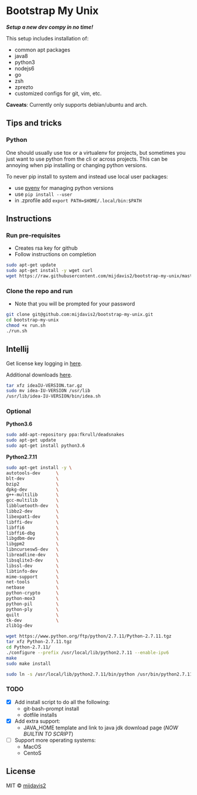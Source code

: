 # Bootstrap My Unix

**_Setup a new dev compy in no time!_**

This setup includes installation of:

- common apt packages
- java8
- python3
- nodejs6
- go
- zsh
- zprezto
- customized configs for git, vim, etc.

**Caveats**: Currently only supports debian/ubuntu and arch.

## Tips and tricks

### Python

One should usually use tox or a virtualenv for projects, but sometimes you just want to use python from the cli or across projects. This can be annoying when pip installing or changing python versions.

To never pip install to system and instead use local user packages:

- use [pyenv](https://github.com/pyenv/pyenv) for managing python versions
- use `pip install --user`
- in .zprofile add `export PATH=$HOME/.local/bin:$PATH`

## Instructions

### Run pre-requisites

- Creates rsa key for github
- Follow instructions on completion

```bash
sudo apt-get update
sudo apt-get install -y wget curl
wget https://raw.githubusercontent.com/mijdavis2/bootstrap-my-unix/master/pre-run.sh | bash
```

### Clone the repo and run

- Note that you will be prompted for your password

```bash
git clone git@github.com:mijdavis2/bootstrap-my-unix.git
cd bootstrap-my-unix
chmod +x run.sh
./run.sh
```

## Intellij

Get license key logging in [here](https://account.jetbrains.com/licenses/assets).

Additional downloads [here](https://confluence.jetbrains.com/display/IntelliJIDEA/Previous+IntelliJ+IDEA+Releases).

```bash
tar xfz ideaIU-VERSION.tar.gz
sudo mv idea-IU-VERSION /usr/lib
/usr/lib/idea-IU-VERSION/bin/idea.sh
```

### Optional

**Python3.6**

```bash
sudo add-apt-repository ppa:fkrull/deadsnakes
sudo apt-get update
sudo apt-get install python3.6
```

**Python2.7.11**

```bash
sudo apt-get install -y \
autotools-dev      \
blt-dev            \
bzip2              \
dpkg-dev           \
g++-multilib       \
gcc-multilib       \
libbluetooth-dev   \
libbz2-dev         \
libexpat1-dev      \
libffi-dev         \
libffi6            \
libffi6-dbg        \
libgdbm-dev        \
libgpm2            \
libncursesw5-dev   \
libreadline-dev    \
libsqlite3-dev     \
libssl-dev         \
libtinfo-dev       \
mime-support       \
net-tools          \
netbase            \
python-crypto      \
python-mox3        \
python-pil         \
python-ply         \
quilt              \
tk-dev             \
zlib1g-dev

wget https://www.python.org/ftp/python/2.7.11/Python-2.7.11.tgz
tar xfz Python-2.7.11.tgz
cd Python-2.7.11/
./configure --prefix /usr/local/lib/python2.7.11 --enable-ipv6
make
sudo make install

sudo ln -s /usr/local/lib/python2.7.11/bin/python /usr/bin/python2.7.11
```

### TODO

- [x] Add install script to do all the following:
  - git-bash-prompt install
  - dotfile installs
- [x] Add extra support:
  - JAVA_HOME template and link to java jdk download page
    (_NOW BUILTIN TO SCRIPT_)
- [ ] Support more operating systems:
  - MacOS
  - CentoS

## License

MIT © [mijdavis2](http://mdavis.io)
